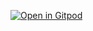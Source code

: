 [![Open in Gitpod](https://gitpod.io/button/open-in-gitpod.svg)](https://gitpod.io/#https://github.com/adrinamin/edx_labs/tree/main/source/leetcode_stuff)